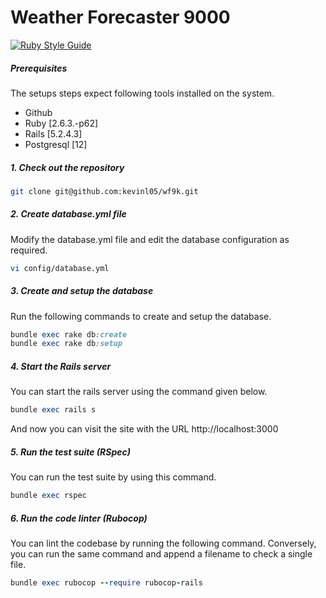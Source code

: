 # Weather Forecaster 9000

[![Ruby Style Guide](https://img.shields.io/badge/code_style-rubocop-brightgreen.svg)](https://github.com/rubocop-hq/rubocop)

##### Prerequisites

The setups steps expect following tools installed on the system.

- Github
- Ruby [2.6.3.-p62]
- Rails [5.2.4.3]
- Postgresql [12]

##### 1. Check out the repository

```bash
git clone git@github.com:kevinl05/wf9k.git
```

##### 2. Create database.yml file

Modify the database.yml file and edit the database configuration as required.

```bash
vi config/database.yml
```

##### 3. Create and setup the database

Run the following commands to create and setup the database.

```ruby
bundle exec rake db:create
bundle exec rake db:setup
```

##### 4. Start the Rails server

You can start the rails server using the command given below.

```ruby
bundle exec rails s
```

And now you can visit the site with the URL http://localhost:3000

##### 5. Run the test suite (RSpec)

You can run the test suite by using this command.

```ruby
bundle exec rspec
```

##### 6. Run the code linter (Rubocop)

You can lint the codebase by running the following command. Conversely, you can run the same command and append a filename to check a single file.

```ruby
bundle exec rubocop --require rubocop-rails
```
